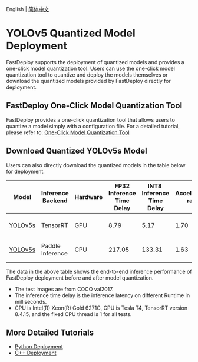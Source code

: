 English | [简体中文](README.md)
# YOLOv5 Quantized Model Deployment

FastDeploy supports the deployment of quantized models and provides a one-click model quantization tool.
Users can use the one-click model quantization tool to quantize and deploy the models themselves or download the quantized models provided by FastDeploy directly for deployment.

## FastDeploy One-Click Model Quantization Tool

FastDeploy provides a one-click quantization tool that allows users to quantize a model simply with a configuration file.
For a detailed tutorial, please refer to: [One-Click Model Quantization Tool](../../../../../tools/common_tools/auto_compression/)

## Download Quantized YOLOv5s Model

Users can also directly download the quantized models in the table below for deployment.

| Model                                                                   | Inference Backend | Hardware | FP32 Inference Time Delay | INT8  Inference Time Delay | Acceleration ratio | FP32 mAP | INT8 mAP | Method                          |
| ----------------------------------------------------------------------- | ----------------- | -------- | ------------------------- | -------------------------- | ------------------ | -------- | -------- | ------------------------------- |
| [YOLOv5s](https://bj.bcebos.com/paddlehub/fastdeploy/yolov5s_quant.tar) | TensorRT          | GPU      | 8.79                      | 5.17                       | 1.70               | 37.6     | 36.6     | Quantized distillation training |
| [YOLOv5s](https://bj.bcebos.com/paddlehub/fastdeploy/yolov5s_quant.tar) | Paddle Inference  | CPU      | 217.05                    | 133.31                     | 1.63               | 37.6     | 36.8     | Quantized distillation training |

The data in the above table shows the end-to-end inference performance of FastDeploy deployment before and after model quantization.

- The test images are from COCO val2017.
- The inference time delay is the inference latency on different Runtime in milliseconds.
- CPU is Intel(R) Xeon(R) Gold 6271C, GPU is Tesla T4, TensorRT version 8.4.15, and the fixed CPU thread is 1 for all tests.

## More Detailed Tutorials

- [Python Deployment](python)
- [C++ Deployment](cpp)
